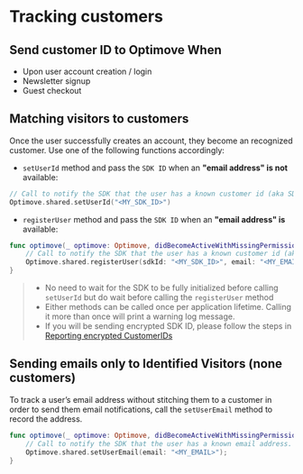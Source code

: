 # Tracking customers

## Send customer ID to Optimove When

- Upon user account creation / login
- Newsletter signup
- Guest checkout

## Matching visitors to customers

Once the user successfully creates an account, they become an recognized customer.
Use one of the following functions accordingly:

- `setUserId` method and pass the `SDK ID` when an **"email address" is not** available:

```swift
// Call to notify the SDK that the user has a known customer id (aka SDK ID)
Optimove.shared.setUserId("<MY_SDK_ID>")
```

- `registerUser` method and pass the `SDK ID` when an **"email address" is** available:

```swift
func optimove(_ optimove: Optimove, didBecomeActiveWithMissingPermissions missingPermissions: [OptimoveDeviceRequirement]) {
    // Call to notify the SDK that the user has a known customer id (aka SDK ID)
    Optimove.shared.registerUser(sdkId: "<MY_SDK_ID>", email: "<MY_EMAIL>")
}
```

> - No need to wait for the SDK to be fully initialized before calling `setUserId` but do wait before calling the `registerUser` method
> - Either methods can be called once per application lifetime. Calling it more than once will print a warning log message.
> - If you will be sending encrypted SDK ID, please follow the steps in [Reporting encrypted CustomerIDs](https://github.com/optimove-tech/Reporting-Encrypted-CustomerID)

## Sending emails only to Identified Visitors (none customers)

To track a user’s email address without stitching them to a customer in order to send them email notifications, call the `setUserEmail` method to record the address.

```swift
func optimove(_ optimove: Optimove, didBecomeActiveWithMissingPermissions missingPermissions: [OptimoveDeviceRequirement]) {
    // Call to notify the SDK that the user has a known email address. Can be called regardless of the "setUserId" call.
    Optimove.shared.setUserEmail(email: "<MY_EMAIL>");
}
```
